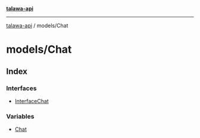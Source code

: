 [**talawa-api**](../../README.md)

***

[talawa-api](../../modules.md) / models/Chat

# models/Chat

## Index

### Interfaces

- [InterfaceChat](interfaces/InterfaceChat.md)

### Variables

- [Chat](variables/Chat.md)
